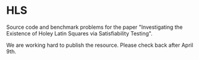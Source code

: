 # HLS

Source code and benchmark problems for the paper "Investigating the Existence of Holey Latin Squares via Satisfiability Testing".

We are working hard to publish the resource. Please check back after April 9th.
